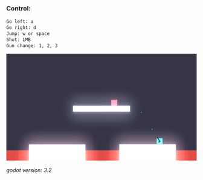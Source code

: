 ### Control:
```
Go left: a
Go right: d
Jump: w or space
Shot: LMB
Gun change: 1, 2, 3
```

![Game screen. Version 0.01](https://github.com/kalczur/godot-2d-platformer-shooter/blob/master/GameScreen.png)

<i>godot version: 3.2</i>
